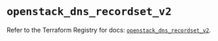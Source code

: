 # `openstack_dns_recordset_v2`

Refer to the Terraform Registry for docs: [`openstack_dns_recordset_v2`](https://registry.terraform.io/providers/terraform-provider-openstack/openstack/3.0.0/docs/resources/dns_recordset_v2).
